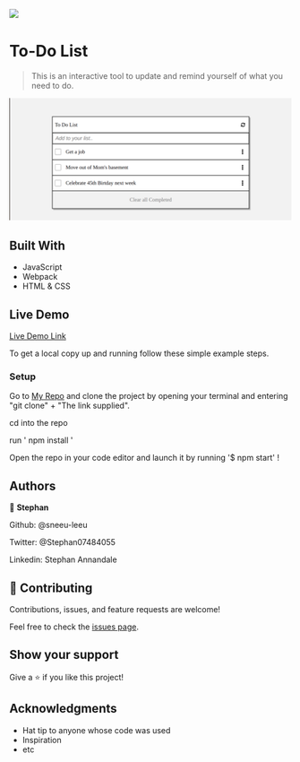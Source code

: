 ![](https://img.shields.io/badge/Microverse-blueviolet)

# To-Do List 

> This is an interactive tool to update and remind yourself of what you need to do.

![screenshot](./img/screen_shot.png)

## Built With

- JavaScript
- Webpack
- HTML & CSS

## Live Demo

[Live Demo Link](https://kind-khorana-f0abae.netlify.app/)

To get a local copy up and running follow these simple example steps.


### Setup

Go to [My Repo](https://github.com/sneeu-leeu/To-Do-List/tree/development) and clone the project by opening your terminal and entering "git clone" + "The link supplied".

cd into the repo

run ' npm install '

Open the repo in your code editor and launch it by running '$ npm start' !


## Authors

👤 **Stephan**

Github: @sneeu-leeu

Twitter: @Stephan07484055

Linkedin: Stephan Annandale



## 🤝 Contributing

Contributions, issues, and feature requests are welcome!


Feel free to check the [issues page](https://github.com/sneeu-leeu/To-Do-List/issues/4).


## Show your support

Give a ⭐️ if you like this project!


## Acknowledgments

- Hat tip to anyone whose code was used
- Inspiration
- etc
